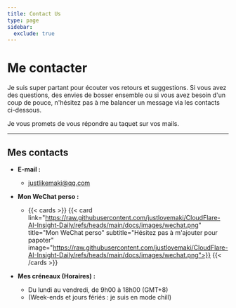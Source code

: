 ```yaml
---
title: Contact Us
type: page
sidebar:
  exclude: true
---
```

# Me contacter

Je suis super partant pour écouter vos retours et suggestions. Si vous avez des questions, des envies de bosser ensemble ou si vous avez besoin d'un coup de pouce, n'hésitez pas à me balancer un message via les contacts ci-dessous.

Je vous promets de vous répondre au taquet sur vos mails.

---

## **Mes contacts**

*   **E-mail :**
    *   [justlikemaki@qq.com](mailto:justlikemaki@qq.com)

*   **Mon WeChat perso :**
    *   {{< cards >}}
        {{< card link="https://raw.githubusercontent.com/justlovemaki/CloudFlare-AI-Insight-Daily/refs/heads/main/docs/images/wechat.png" title="Mon WeChat perso" subtitle="Hésitez pas à m'ajouter pour papoter" image="https://raw.githubusercontent.com/justlovemaki/CloudFlare-AI-Insight-Daily/refs/heads/main/docs/images/wechat.png">}}
        {{< /cards >}}

*   **Mes créneaux (Horaires) :**
    *   Du lundi au vendredi, de 9h00 à 18h00 (GMT+8)
    *   (Week-ends et jours fériés : je suis en mode chill)